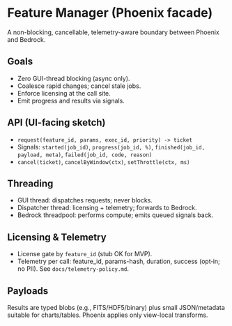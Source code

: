 # Feature Manager (Phoenix facade)

A non-blocking, cancellable, telemetry-aware boundary between Phoenix and Bedrock.

## Goals
- Zero GUI-thread blocking (async only).
- Coalesce rapid changes; cancel stale jobs.
- Enforce licensing at the call site.
- Emit progress and results via signals.

## API (UI-facing sketch)
- `request(feature_id, params, exec_id, priority) -> ticket`
- Signals: `started(job_id)`, `progress(job_id, %)`, `finished(job_id, payload, meta)`, `failed(job_id, code, reason)`
- `cancel(ticket)`, `cancelByWindow(ctx)`, `setThrottle(ctx, ms)`

## Threading
- GUI thread: dispatches requests; never blocks.
- Dispatcher thread: licensing + telemetry; forwards to Bedrock.
- Bedrock threadpool: performs compute; emits queued signals back.

## Licensing & Telemetry
- License gate by `feature_id` (stub OK for MVP).
- Telemetry per call: feature_id, params-hash, duration, success (opt‑in; no PII). See `docs/telemetry-policy.md`.

## Payloads
Results are typed blobs (e.g., FITS/HDF5/binary) plus small JSON/metadata suitable for charts/tables. Phoenix applies only view-local transforms.

